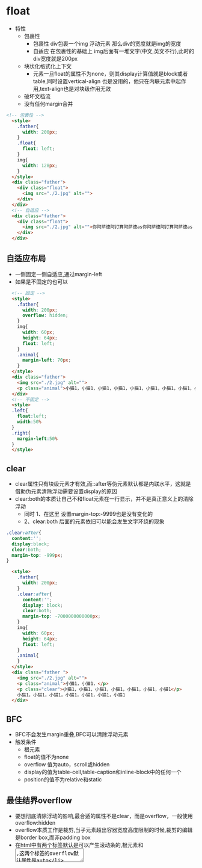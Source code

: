 # float
- 特性
  - 包裹性
    - 包裹性 div包裹一个img 浮动元素  那么div的宽度就是img的宽度
    - 自适应 在包裹性的基础上 img后面有一堆文字(中文,英文不行),此时的div宽度就是200px
  - 块状化格式化上下文
    - 元素一旦float的属性不为none，则其display计算值就是block或者table,同时设置vertical-align 也是没用的，他只在内联元素中起作用,text-align也是对块级作用无效
  - 破坏文档流
  - 没有任何margin合并
```html
<!-- 包裹性 -->
  <style>
    .father{
      width: 200px;
    }
    .float{
      float: left;
    }
    img{
      width: 128px;
    }
  </style>
  <div class="father">
    <div class="float">
      <img src="./2.jpg" alt="">
    </div>
  </div>
  <!-- 自适应 -->
  <div class="father">
    <div class="float">
      <img src="./2.jpg" alt="">你阿萨德阿打算阿萨德as你阿萨德阿打算阿萨德as
    </div>
  </div>
```
## 自适应布局
- 一侧固定一侧自适应,通过margin-left
- 如果是不固定的也可以
```html
  <!-- 固定 -->
  <style>
    .father{
      width: 200px;
      overflow: hidden;
    }
    img{
      width: 60px;
      height: 64px;
      float: left;
    }
    .animal{
      margin-left: 70px;
    }
  </style>
  <div class="father">
    <img src="./2.jpg" alt="">
    <p class="animal">小猫1，小猫1，小猫1，小猫1，小猫1，小猫1，小猫1，小猫1，小猫1，</p>
  </div>
  <!-- 不固定 -->
  <style>
  .left{
    float:left;
    width:50%
  }
  .right{
    margin-left:50%
  }
  </style>
```
## clear
- clear属性只有块级元素才有效,而::after等伪元素默认都是内联水平，这就是借助伪元素清除浮动需要设置display的原因
- clear:both的本质让自己不和float元素在一行显示，并不是真正意义上的清除浮动
  - 同时 1、在这里 设置margin-top:-9999也是没有变化的
  - 2、clear:both 后面的元素依旧可以能会发生文字环绕的现象
```css
.clear:after{
  content:'';
  display:block;
  clear:both;
  margin-top: -999px;
}
```

```html
  <style>
    .father{
      width: 200px;
    }
    .clear:after{
      content:'';
      display: block;
      clear:both;
      margin-top: -7000000000000px;
    }
    img{
      width: 60px;
      height: 64px;
      float: left;
    }
    .animal{
    }
  </style>
  <div class="father ">
    <img src="./2.jpg" alt="">
    <p class="animal">小猫1，小猫1，</p>
    <p class="clear">小猫1，小猫1，小猫1，小猫1，小猫1，小猫1，小猫1</p>
    小猫1，小猫1，小猫1，小猫1，小猫1，小猫1，小猫1
  </div>
```
## BFC
- BFC不会发生margin重叠,BFC可以清除浮动元素
- 触发条件
  - <html>根元素
  - float的值不为none
  - overflow 值为auto，scroll或hidden
  - display的值为table-cell,table-caption和inline-block中的任何一个
  - position的值不为relative和static
## 最佳结界overflow
- 要想彻底清除浮动的影响,最合适的属性不是clear，而是overflow，一般使用overflow:hidden
- overflow本质工作是裁剪,当子元素超出容器宽度高度限制的时候,裁剪的编辑是border box,而非padding box
- 在html中有两个标签默认是可以产生滚动条的,根元素<html>和<textarea>,这两个标签的overflow默认属性是auto
## 绝对定位
- 无依赖的绝对定位，absolute是非常独立的css属性值,其样式和行为表现不依赖其他任何css属性就可以完成
## absolute流体特性
- 当一个绝对定位元素，其对立定位方向属性同时有具体的数值的时候(top-bottom)，流体特性就发生了
```html
<style>
.box{
  position:absolute;
  left:0;
  right:0
}
</style>
<div class='box'></div>
```
## 层叠关系
- 发生层叠的时候  覆盖关系2条准则
  - 谁大谁上 z-index 谁大就显示谁
  - 后来居上 后面的dom会覆盖前面的dom
